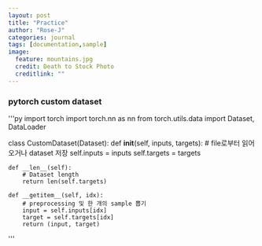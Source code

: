 ```yaml
---
layout: post
title: "Practice"
author: "Rose-J"
categories: journal
tags: [documentation,sample]
image:
  feature: mountains.jpg
  credit: Death to Stock Photo
  creditlink: ""
---
```



### pytorch custom dataset

'''py
import torch
import torch.nn as nn
from torch.utils.data import Dataset, DataLoader

class CustomDataset(Dataset):
    def __init__(self, inputs, targets):
        # file로부터 읽어오거나 dataset 저장
        self.inputs = inputs
        self.targets = targets

    def __len__(self):
        # Dataset length
        return len(self.targets)

    def __getitem__(self, idx):
        # preprocessing 및 한 개의 sample 뽑기
        input = self.inputs[idx]
        target = self.targets[idx]
        return (input, target)
'''
